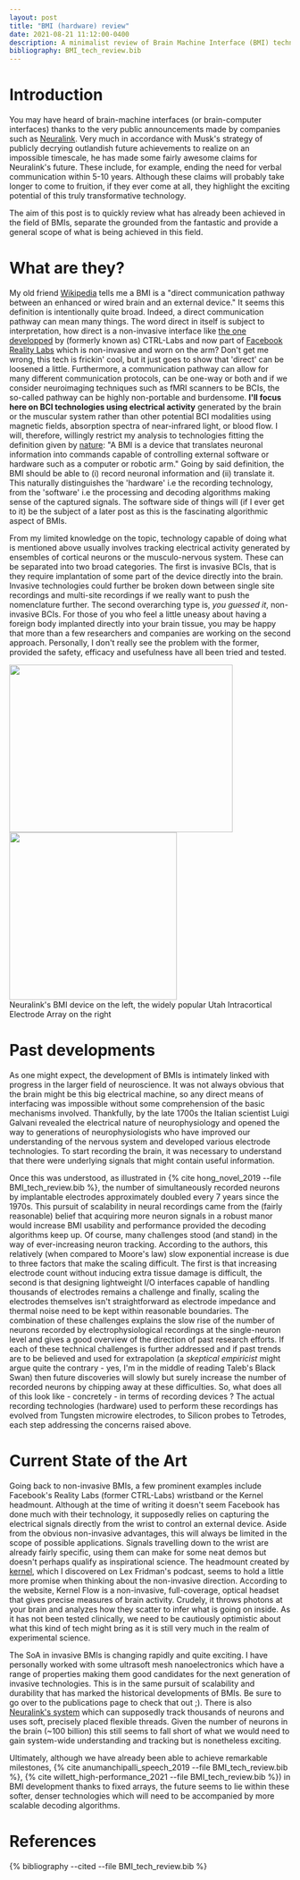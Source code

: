 ```yaml
---
layout: post
title: "BMI (hardware) review"
date: 2021-08-21 11:12:00-0400
description: A minimalist review of Brain Machine Interface (BMI) technology 
bibliography: BMI_tech_review.bib
---
```


# Introduction

You may have heard of brain-machine interfaces (or brain-computer interfaces) thanks to the very public announcements made by companies such as [Neuralink](https://neuralink.com/). Very much in accordance with Musk's strategy of publicly decrying outlandish future achievements to realize on an impossible timescale, he has made some fairly awesome claims for Neuralink's future. These include, for example, ending the need for verbal communication within 5-10 years. Although these claims will probably take longer to come to fruition, if they ever come at all, they highlight the exciting potential of this truly transformative technology. 

The aim of this post is to quickly review what has already been achieved in the field of BMIs, separate the grounded from the fantastic and provide a general scope of what is being achieved in this field.

# What are they?
My old friend [Wikipedia](https://en.wikipedia.org/wiki/Brain%E2%80%93computer_interface) tells me a BMI is a "direct communication pathway between an enhanced or wired brain and an external device." It seems this definition is intentionally quite broad. Indeed, a direct communication pathway can mean many things. The word direct in itself is subject to interpretation, how direct is a non-invasive interface like [the one developped](https://www.cnbc.com/2019/09/23/facebook-announces-acquisition-of-brain-computing-start-up-ctrl-labs.html) by (formerly known as) CTRL-Labs and now part of [Facebook Reality Labs](https://tech.fb.com/ar-vr/) which is non-invasive and worn on the arm? Don't get me wrong, this tech is frickin' cool, but it just goes to show that 'direct' can be loosened a little. Furthermore, a communication pathway can allow for many different communication protocols, can be one-way or both and if we consider neuroimaging techniques such as fMRI scanners to be BCIs, the so-called pathway can be highly non-portable and burdensome. **I'll focus here on BCI technologies using electrical activity** generated by the brain or the muscular system rather than other potential BCI modalities using magnetic fields, absorption spectra of near-infrared light, or blood flow. I will, therefore, willingly restrict my analysis to technologies fitting the definition given by [nature](https://www.nature.com/subjects/brain-machine-interface): "A BMI is a device that translates neuronal information into commands capable of controlling external software or hardware such as a computer or robotic arm."  Going by said definition, the BMI should be able to (i) record neuronal information and (ii) translate it. This naturally distinguishes the 'hardware' i.e the recording technology, from the 'software' i.e the processing and decoding algorithms making sense of the captured signals. The software side of things will (if I ever get to it) be the subject of a later post as this is the fascinating algorithmic aspect of BMIs.

From my limited knowledge on the topic, technology capable of doing what is mentioned above usually involves tracking electrical activity generated by ensembles of cortical neurons or the musculo-nervous system. These can be separated into two broad categories. The first is invasive BCIs, that is they require implantation of some part of the device directly into the brain. Invasive technologies could further be broken down between single site recordings and multi-site recordings if we really want to push the nomenclature further. The second overarching type is, *you guessed it*, non-invasive BCIs. For those of you who feel a little uneasy about having a foreign body implanted directly into your brain tissue, you may be happy that more than a few researchers and companies are working on the second approach. Personally, I don't really see the problem with the former, provided the safety, efficacy and usefulness have all been tried and tested. 

<div class="row justify-content-sm-center">
    <div class="col-sm-6 mt-3 mt-md-0">
        <img class="img-fluid rounded z-depth-1" src="{{ '/assets/img/neuralink_bmi.jpg' | relative_url }}" alt="" title="neuralink bmi" width="400" height="300"/>
    </div>
    <div class="col-sm-6 mt-3 mt-md-0">
        <img class="img-fluid rounded z-depth-1" src="{{ '/assets/img/utah_array_bmi.png' | relative_url }}" alt="" title="utah array bmi" width="300" height="300"/>
    </div>
</div>
<div class="caption">
    Neuralink's BMI device on the left, the widely popular Utah Intracortical Electrode Array on the right
</div>

# Past developments
As one might expect, the development of BMIs is intimately linked with progress in the larger field of neuroscience. It was not always obvious that the brain might be this big electrical machine, so any direct means of interfacing was impossible without some comprehension of the basic mechanisms involved. Thankfully, by the late 1700s the Italian scientist Luigi Galvani revealed the electrical nature of neurophysiology and opened the way to generations of neurophysiologists who have improved our understanding of the nervous system and developed various electrode technologies. To start recording the brain, it was necessary to understand that there were underlying signals that might contain useful information.

Once this was understood, as illustrated in {% cite hong_novel_2019 --file BMI_tech_review.bib  %}, the number of simultaneously recorded neurons by implantable electrodes approximately doubled every 7 years since the 1970s. This pursuit of scalability in neural recordings came from the (fairly reasonable) belief that acquiring more neuron signals in a robust manor would increase BMI usability and performance provided the decoding algorithms keep up. Of course, many challenges stood (and stand) in the way of ever-increasing neuron tracking. According to the authors, this relatively (when compared to Moore's law) slow exponential increase is due to three factors that make the scaling difficult. The first is that increasing electrode count without inducing extra tissue damage is difficult, the second is that designing lightweight I/O interfaces capable of handling thousands of electrodes remains a challenge and finally, scaling the electrodes themselves isn't straightforward as electrode impedance and thermal noise need to be kept within reasonable boundaries. The combination of these challenges explains the slow rise of the number of neurons recorded by electrophysiological recordings at the single-neuron level and gives a good overview of the direction of past research efforts. If each of these technical challenges is further addressed and if past trends are to be believed and used for extrapolation (a *skeptical empiricist* might argue quite the contrary - yes, I'm in the middle of reading Taleb's Black Swan) then future discoveries will slowly but surely increase the number of recorded neurons by chipping away at these difficulties. So, what does all of this look like - concretely - in terms of recording devices ? The actual recording technologies (hardware) used to perform these recordings has evolved from Tungsten microwire electrodes, to Silicon probes to Tetrodes, each step addressing the concerns raised above. 

# Current State of the Art
Going back to non-invasive BMIs, a few prominent examples include Facebook's Reality Labs (former CTRL-Labs) wristband or the Kernel headmount. Although at the time of writing it doesn't seem Facebook has done much with their technology, it supposedly relies on capturing the electrical signals directly from the wrist to control an external device. Aside from the obvious non-invasive advantages, this will always be limited in the scope of possible applications. Signals travelling down to the wrist are already fairly specific, using them can make for some neat demos but doesn't perhaps qualify as inspirational science. The headmount created by [kernel](https://www.kernel.com/), which I discovered on Lex Fridman's podcast, seems to hold a little more promise when thinking about the non-invasive direction. According to the website, Kernel Flow is a non-invasive, full-coverage, optical headset that gives precise measures of brain activity. Crudely, it throws photons at your brain and analyzes how they scatter to infer what is going on inside. As it has not been tested clinically, we need to be cautiously optimistic about what this kind of tech might bring as it is still very much in the realm of experimental science.

The SoA in invasive BMIs is changing rapidly and quite exciting. I have personally worked with some ultrasoft mesh nanoelectronics which have a range of properties making them good candidates for the next generation of invasive technologies. This is in the same pursuit of scalability and durability that has marked the historical developments of BMIs. Be sure to go over to the publications page to check that out ;). There is also [Neuralink's system](https://neuralink.com/approach/) which can supposedly track thousands of neurons and uses soft, precisely placed flexible threads. Given the number of neurons in the brain (~100 billion) this still seems to fall short of what we would need to gain system-wide understanding and tracking but is nonetheless exciting.

Ultimately, although we have already been able to achieve remarkable milestones, {% cite anumanchipalli_speech_2019 --file BMI_tech_review.bib  %}, {% cite willett_high-performance_2021 --file BMI_tech_review.bib  %}) in BMI development thanks to fixed arrays, the future seems to lie within these softer, denser technologies which will need to be accompanied by more scalable decoding algorithms.



# References
{% bibliography --cited --file BMI_tech_review.bib  %}
